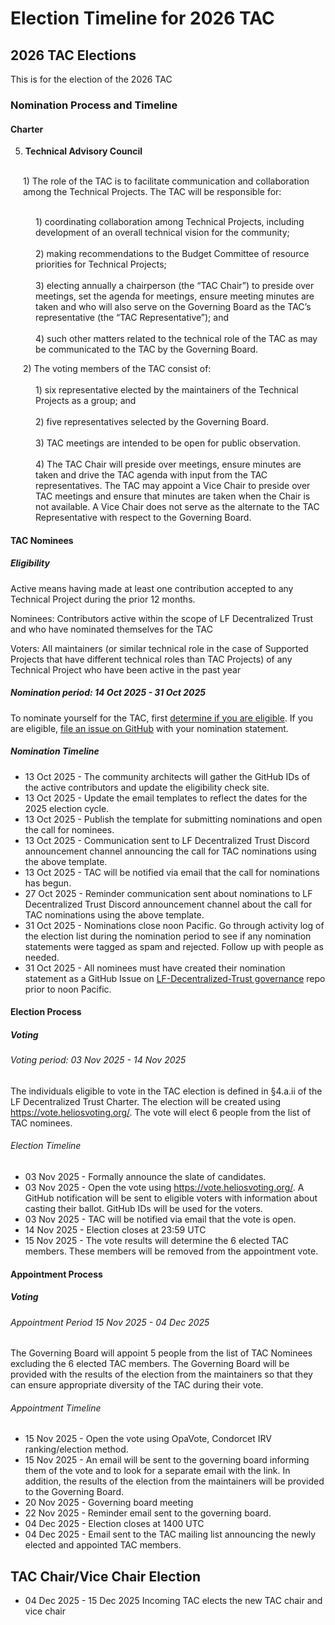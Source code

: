 [//]: # (SPDX-License-Identifier: CC-BY-4.0)

# Election Timeline for 2026 TAC

## 2026 TAC Elections

This is for the election of the 2026 TAC

### Nomination Process and Timeline

#### Charter

5)  **Technical Advisory Council**

<p style="margin-left: 20px; text-indent: -20px;">
<br>
  1)  The role of the TAC is to facilitate communication and collaboration among the Technical Projects.  The TAC will be responsible for:<br>
<p style="margin-left: 40px; text-indent: -20px;">
<br>
    1) coordinating collaboration among Technical Projects, including development of an overall technical vision for the community;<br>
<br>
    2) making recommendations to the Budget Committee of resource priorities for Technical Projects;<br>
<br>
    3) electing annually a chairperson (the “TAC Chair”) to preside over meetings, set the agenda for meetings, ensure meeting minutes are taken and who will also serve on the Governing Board as the TAC’s representative (the “TAC Representative”); and<br>
<br>
    4) such other matters related to the technical role of the TAC as may be communicated to the TAC by the Governing Board.<br>
</p>
<p style="margin-left: 40px; text-indent: -20px;">
  2) The voting members of the TAC consist of:<br>
<br>
    1) six representative elected by the maintainers of the Technical Projects as a group; and<br>
<br>
    2) five representatives selected by the Governing Board.<br>
<br>
    3) TAC meetings are intended to be open for public observation.<br>
<br>
    4) The TAC Chair will preside over meetings, ensure minutes are taken and drive the TAC agenda with input from the TAC representatives.  The TAC may appoint a Vice Chair to preside over TAC meetings and ensure that minutes are taken when the Chair is not available.  A Vice Chair does not serve as the alternate to the TAC Representative with respect to the Governing Board.<br>
</p>
</p>

#### TAC Nominees

##### Eligibility

Active means having made at least one contribution accepted to any Technical Project during the prior 12 months.

Nominees: Contributors active within the scope of LF Decentralized Trust and who have nominated themselves for the TAC 

Voters: All maintainers (or similar technical role in the case of Supported Projects that have different technical roles than TAC Projects) of any Technical Project who have been active in the past year

##### Nomination period: 14 Oct 2025 - 31 Oct 2025 

To nominate yourself for the TAC, first [determine if you are eligible](https://lf-decentralized-trust.github.io/tac-eligibility-check/). If you are eligible, [file an issue on GitHub](https://github.com/LF-Decentralized-Trust/governance/issues) with your nomination statement.

##### Nomination Timeline

* 13 Oct 2025 - The community architects will gather the GitHub IDs of the active contributors and update the eligibility check site.
* 13 Oct 2025 - Update the email templates to reflect the dates for the 2025 election cycle.
* 13 Oct 2025 - Publish the template for submitting nominations and open the call for nominees.
* 13 Oct 2025 - Communication sent to LF Decentralized Trust Discord announcement channel announcing the call for TAC nominations using the above template.
* 13 Oct 2025 - TAC will be notified via email that the call for nominations has begun.
* 27 Oct 2025 - Reminder communication sent about nominations to LF Decentralized Trust Discord announcement channel about the call for TAC nominations using the above template.
* 31 Oct 2025 - Nominations close noon Pacific. Go through activity log of the election list during the nomination period to see if any nomination statements were tagged as spam and rejected.  Follow up with people as needed.
* 31 Oct 2025 - All nominees must have created their nomination statement as a GitHub Issue on [LF-Decentralized-Trust governance](https://github.com/LF-Decentralized-Trust/governance/issues) repo prior to noon Pacific.


#### Election Process
##### Voting

###### Voting period: 03 Nov 2025 - 14 Nov 2025 

The individuals eligible to vote in the TAC election is defined in §4.a.ii of the LF Decentralized Trust Charter. The election will be created using https://vote.heliosvoting.org/. The vote will elect 6 people from the list of TAC nominees.

###### Election Timeline

* 03 Nov 2025 - Formally announce the slate of candidates.
* 03 Nov 2025 - Open the vote using https://vote.heliosvoting.org/. A GitHub notification will be sent to eligible voters with information about casting their ballot. GitHub IDs will be used for the voters.
* 03 Nov 2025 - TAC will be notified via email that the vote is open.
* 14 Nov 2025 - Election closes at 23:59 UTC
* 15 Nov 2025 - The vote results will determine the 6 elected TAC members. These members will be removed from the appointment vote.

#### Appointment Process
##### Voting

###### Appointment Period 15 Nov 2025 - 04 Dec 2025 

The Governing Board will appoint 5 people from the list of TAC Nominees excluding the 6 elected TAC members. The Governing Board will be provided with the results of the election from the maintainers so that they can ensure appropriate diversity of the TAC during their vote.

###### Appointment Timeline

* 15 Nov 2025 - Open the vote using OpaVote, Condorcet IRV ranking/election method.
* 15 Nov 2025 - An email will be sent to the governing board informing them of the vote and to look for a separate email with the link. In addition, the results of the election from the maintainers will be provided to the Governing Board.
* 20 Nov 2025 - Governing board meeting
* 22 Nov 2025 - Reminder email sent to the governing board.
* 04 Dec 2025 - Election closes at 1400 UTC
* 04 Dec 2025 - Email sent to the TAC mailing list announcing the newly elected and appointed TAC members.

## TAC Chair/Vice Chair Election

* 04 Dec 2025 - 15 Dec 2025 Incoming TAC elects the new TAC chair and vice chair

